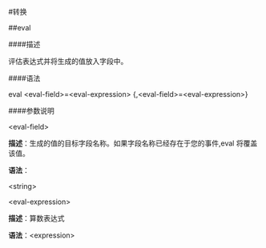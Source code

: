 #转换

##eval

####描述

评估表达式并将生成的值放入字段中。

####语法

eval &lt;eval-field&gt;=&lt;eval-expression&gt; {,&lt;eval-field&gt;=&lt;eval-expression&gt;}

####参数说明

&lt;eval-field&gt;

**描述**：生成的值的目标字段名称。如果字段名称已经存在于您的事件,eval 将覆盖该值。

**语法**：

&lt;string&gt;

&lt;eval-expression&gt;

**描述**：算数表达式

**语法**：&lt;expression&gt;
